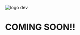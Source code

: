 ![logo dev](https://user-images.githubusercontent.com/121310125/209575123-3defa95c-a2ec-4320-8a11-a974813a58a0.png)
<H1>COMING SOON!!</H1>
